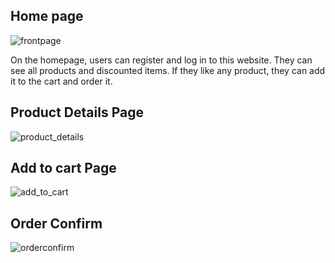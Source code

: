 ## Home page 
![frontpage](https://github.com/user-attachments/assets/cac3fcea-be12-4d30-a82d-6068e514aa4f)

On the homepage, users can register and log in to this website. They can see all products and discounted items. If they like any product, they can add it to the cart and order it.

## Product Details Page
![product_details](https://github.com/user-attachments/assets/b584ef69-a157-4263-81db-0e5cc76a7bb8)
## Add to cart Page 
![add_to_cart](https://github.com/user-attachments/assets/911e95a7-35a2-44c8-8729-68a9686e4146)
## Order Confirm
![orderconfirm](https://github.com/user-attachments/assets/071bc4e4-825e-4d2b-972d-e43fea0b26ab)


